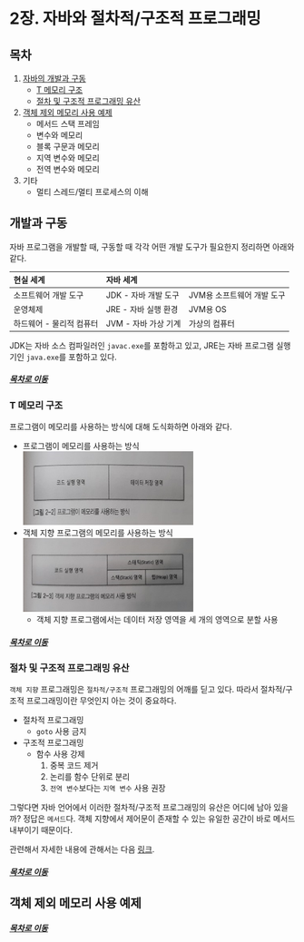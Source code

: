 2장. 자바와 절차적/구조적 프로그래밍
=====
## 목차
1. [자바의 개발과 구동](#자바의-개발과-구동)
	* [T 메모리 구조](#T-메모리-구조)
	* [절차 및 구조적 프로그래밍 유산](#절차-및-구조적-프로그래밍-유산)
2. [객체 제외 메모리 사용 예제](#객체-제외-메모리-사용-예제)
	* 메서드 스택 프레임
	* 변수와 메모리
	* 블록 구문과 메모리
	* 지역 변수와 메모리
	* 전역 변수와 메모리
3. 기타
	* 멀티 스레드/멀티 프로세스의 이해

## 개발과 구동
자바 프로그램을 개발할 때, 구동할 때 각각 어떤 개발 도구가 필요한지 정리하면 아래와 같다.

| 현실 세계 | 자바 세계 | |
| :- | :-- | :-- |
| 소프트웨어 개발 도구 | JDK - 자바 개발 도구 | JVM용 소프트웨어 개발 도구 |
| 운영체제 | JRE - 자바 실행 환경 | JVM용 OS |
| 하드웨어 - 물리적 컴퓨터 | JVM - 자바 가상 기계 | 가상의 컴퓨터 |

JDK는 자바 소스 컴파일러인 `javac.exe`를 포함하고 있고, JRE는 자바 프로그램 실행기인 `java.exe`를 포함하고 있다.

##### [목차로 이동](#목차)

### T 메모리 구조

프로그램이 메모리를 사용하는 방식에 대해 도식화하면 아래와 같다.

* 프로그램이 메모리를 사용하는 방식  
	<img src="./img/program_memory_1.jpg" width="300" height="130"></br>
* 객체 지향 프로그램의 메모리를 사용하는 방식  
	<img src="./img/program_memory_2.jpg" width="300" height="130"></br>
	* 객체 지향 프로그램에서는 데이터 저장 영역을 세 개의 영역으로 분할 사용

##### [목차로 이동](#목차)

### 절차 및 구조적 프로그래밍 유산
`객체 지향` 프로그래밍은 `절차적/구조적` 프로그래밍의 어깨를 딛고 있다. 따라서 절차적/구조적 프로그래밍이란 무엇인지 아는 것이 중요하다.

* 절차적 프로그래밍
	* `goto` 사용 금지
* 구조적 프로그래밍
	* 함수 사용 강제
		1. 중복 코드 제거
		2. 논리를 함수 단위로 분리
		3. `전역 변수`보다는 `지역 변수` 사용 권장

그렇다면 자바 언어에서 이러한 절차적/구조적 프로그래밍의 유산은 어디에 남아 있을까? 정답은 `메서드`다. 객체 지향에서 제어문이 존재할 수 있는 유일한 공간이 바로 메서드 내부이기 때문이다.
		
관련해서 자세한 내용에 관해서는 다음 [링크]().

##### [목차로 이동](#목차)

## 객체 제외 메모리 사용 예제


##### [목차로 이동](#목차)
